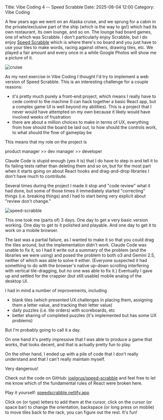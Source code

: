 Title: Vibe Coding 4 -- Speed Scrabble
Date: 2025-08-04 12:00
Category: Vibe Coding

A few years ago we went on an Alaska cruise,
and we sprung for a cabin in the private/exclusive part of the ship
(which is the way to go!)
which had its own restaurant, its own lounge, and so on.
The lounge had board games, one of which was Scrabble. 
I don't particularly enjoy Scrabble, but I do enjoy 
[Speed Scrabble](https://www.thegamegal.com/2016/01/28/speed-scrabble/)
which is where there's no board and you just have to use your
tiles to make words, racing against others, drawing tiles, etc.
We played a fair amount and every once in a while Google Photos
will show me a picture of it.

![cruise]({static}images/cruise-small.jpg)

As my next exercise in Vibe Coding I thought I'd try to implement
a web version of Speed Scrabble. This is an interesting challenge
for a couple reasons:

* it's pretty much purely a front-end project, which means I really have to cede control to the machine (I can hack together a basic React app, but a complex game UI is well beyond my abilities). This is a project that I never would have attempted on my own because it likely would have involved weeks of frustration
* there are about a million choices to make in terms of UX, everything from how should the board be laid out, to how should the
controls work, to what should the flow of gameplay be

This means that my role on the project is

product manager >> dev manager >> developer

Claude Code is stupid enough (yes it is) that I do have to step in
and tell it to fix failing tests rather than deleting them and so on, but for the most part when it starts going on about React hooks
and drag-and-drop libraries I don't have much to contribute.

Several times during the project I made it stop and "code review"
what it had done, but some of those times it immediately started
"correcting" things (i.e. breaking things) and I had to start being
very explicit about "review don't change."

![speed-scrabble]({static}images/speed-scrabble.png)

This one took me (parts of) 3 days. One day to get a very basic version working. One day to get to it polished and playable. 
And one day to get it to work on a mobile browser.

The last was a partial failure, as I wanted to make it so that
 you could drag the tiles around, but the implementation didn't work. Claude Code was unable to fix it, so I had it write out a 
 summary of the problem (and the libraries we were using) and posed
 the problem to both o3 and Gemini 2.5, neither of which was able to
 solve it either. (Everyone suspected it had something to do with the browser's native up-down scrolling interfering with vertical tile-dragging, but no one was able to fix it.) Eventually I gave up
 and settled for the crappier (but still usable) mobile analog of the desktop UI.


I had in mind a number of improvements, including

* blank tiles (which presented UX challenges in placing them,
assigning them a letter value, and tracking their letter value)
* daily puzzles (i.e. tile orders) with scoreboards, etc
* better sharing of completed puzzles (it's implemented but has some UX problems)

But I'm probably going to call it a day.

On one hand it's pretty impressive that I was able to 
produce a game that works, that looks decent, and that is
actually pretty fun to play.

On the other hand, I ended up with a pile of code that
I don't really understand and that I can't really maintain myself.

Very dangerous!

Check out the code on GitHub: [joelgrus/speed-scrabble](https://github.com/joelgrus/speed-scrabble) and feel free to let me know which of the fundamental
rules of React were broken here.

Play it yourself: [speedscrabble.netlify.app](https://speedscrabble.netlify.app/)

Click on (or type) letters to add them at the cursor, click on the cursor (or space bar) to change the orientation, backspace (or long press on mobile) to move tiles back to the rack, you can figure out the rest. It's fun!